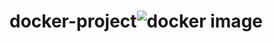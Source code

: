 # docker-project![docker image](https://user-images.githubusercontent.com/115875044/211158623-93f1be3e-1819-4da1-a52a-769c8e34b525.png)
